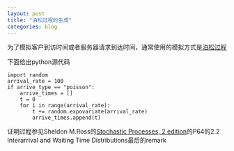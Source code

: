 ```yaml
---
layout: post
title: "泊松过程的生成"
categories: blog
---
```

为了模拟客户到访时间或者服务器请求到达时间，通常使用的模拟方式是[泊松过程](http://zh.wikipedia.org/zh-cn/%E6%B3%8A%E6%9D%BE%E8%BF%87%E7%A8%8B)

下面给出python源代码

    import random
    arrival_rate = 100
    if arrive_type == "poisson":
        arrive_times = []
        t = 0
        for i in range(arrival_rate):
            t += random.expovariate(arrival_rate)
            arrive_times.append(t)

证明过程参见Sheldon M.Ross的[Stochastic Processes, 2 edition](http://www.amazon.com/Stochastic-Processes-Series-Probability-Statistics/dp/0471120626)的P64的2.2 Interarrival and Waiting Time Distributions最后的remark

